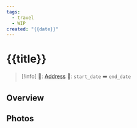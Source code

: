 ```yaml
---
tags:
  - travel
  - WIP
created: "{{date}}"
---
```


# {{title}}

> [!info]
>📌: [Address]()
>📅: `start_date` ➡️ `end_date`

## Overview



## Photos